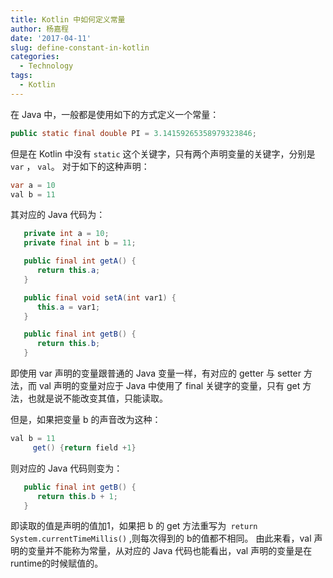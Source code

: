```yaml
---
title: Kotlin 中如何定义常量
author: 杨嘉程
date: '2017-04-11'
slug: define-constant-in-kotlin
categories:
  - Technology
tags:
  - Kotlin
---
```


在 Java 中，一般都是使用如下的方式定义一个常量：

``` java
public static final double PI = 3.14159265358979323846;
```

但是在 Kotlin 中没有 `static` 这个关键字，只有两个声明变量的关键字，分别是 `var` ， `val`。
对于如下的这种声明：
``` java
var a = 10
val b = 11
```
其对应的 Java 代码为：
``` java 
   private int a = 10;
   private final int b = 11;

   public final int getA() {
      return this.a;
   }

   public final void setA(int var1) {
      this.a = var1;
   }

   public final int getB() {
      return this.b;
   }
```

即使用 var 声明的变量跟普通的 Java 变量一样，有对应的 getter 与 setter 方法，而 val 声明的变量对应于 Java 中使用了 final 关键字的变量，只有 get 方法，也就是说不能改变其值，只能读取。

但是，如果把变量 b 的声音改为这种：
``` java
val b = 11
     get() {return field +1}
```
则对应的 Java 代码则变为：
``` java 
   public final int getB() {
      return this.b + 1;
   }
```
即读取的值是声明的值加1，如果把 b 的 get 方法重写为` return System.currentTimeMillis()` ,则每次得到的 b的值都不相同。
由此来看，val 声明的变量并不能称为常量，从对应的 Java 代码也能看出，val 声明的变量是在runtime的时候赋值的。